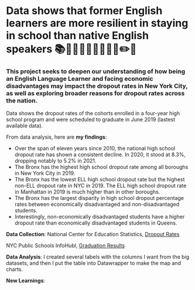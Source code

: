 # Data shows that former English learners are more resilient in staying in school than native English speakers 📚👨🏻‍🎓👩🏽‍🎓🎒🏫✏️🎨
### This project seeks to deepen our understanding of how being an English Language Learner and facing economic disadvantages may impact the dropout rates in New York City, as well as exploring broader reasons for dropout rates across the nation. 
Data shows the dropout rates of the cohorts enrolled in a four-year high school program and were scheduled to graduate in June 2019 (lastest available data).

From data analysis, here are **my findings**:

- Over the span of eleven years since 2010, the national high school dropout rate has shown a consistent decline. In 2020, it stood at 8.3%, dropping notably to 5.2% in 2021.
- The Bronx has the highest high school dropout rate among all boroughs in New York City in 2019.
- The Bronx has the lowest ELL high school dropout rate but the highest non-ELL dropout rate in NYC in 2019. The ELL high school dropout rate in Manhattan in 2019 is much higher than in other boroughs.
- The Bronx has the largest disparity in high school dropout percentage rates between economically disadvantaged and non-disadvantaged students.
- Interestingly, non-economically disadvantaged students have a higher dropout rate than economically disadvantaged students in Queens.


**Data Collection**:
National Center for Education Statistics, [Dropout Rates](https://nces.ed.gov/fastfacts/display.asp?id=16#:~:text=In%202021%2C%20there%20were%202.0,to%205.2%20percent%20in%202021)

NYC Public Schools InfoHubl, [Graduation Results](https://infohub.nyced.org/reports/academics/graduation-results)

**Data Analysis**:
I created several tabels with the columns I want from the big datasets, and then I put the table into Datawrapper to make the map and charts. 

**New Learnings**:
